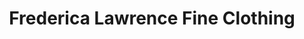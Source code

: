 ---
title: "Frederica Lawrence Fine Clothing"
url: /ashland/frederica-lawrence-fine-clothing/
shop: Kleidung
---